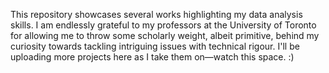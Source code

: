 This repository showcases several works highlighting my data analysis skills. I am endlessly grateful to my professors at the University of Toronto for allowing me to throw some scholarly weight, albeit primitive, behind my curiosity towards tackling intriguing issues with technical rigour. I'll be uploading more projects here as I take them on—watch this space. :)
